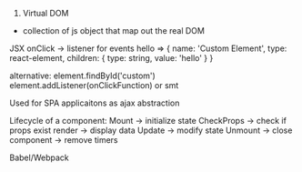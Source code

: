 1. Virtual DOM
- collection of js object that map out the real DOM

JSX
onClick -> listener for events
<CustomElement onClick={onClickFunction}>hello</CustomElement> => {
    name: 'Custom Element', type: react-element, children: {
        type: string, value: 'hello'
        }
    }

alternative:
element.findById('custom')
element.addListener(onClickFunction) or smt

Used for SPA applicaitons as ajax abstraction

Lifecycle of a component:
Mount -> initialize state
CheckProps -> check if props exist
render -> display data
Update -> modify state
Unmount -> close component -> remove timers

Babel/Webpack
